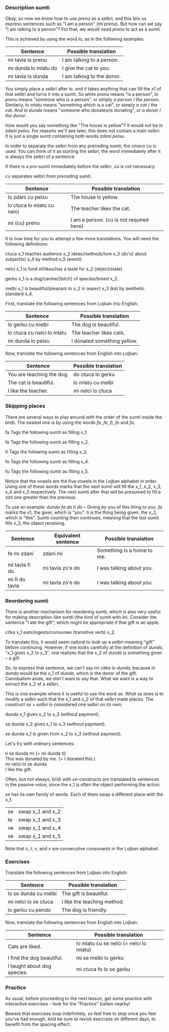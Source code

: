 ### Description sumti

Okay, so now we know how to use _prenu_ as a selbri, and this lets us express sentences such as "I am a person" (_mi prenu_).
But how can we say "I am talking to a person"?
For that, we would need _prenu_ to act as a sumti.

This is achieved by using the word _lo_, as in the following examples.

|Sentence|Possible translation|
|--------|------|
|mi tavla lo prenu|I am talking to a person.|
|mi dunda lo mlatu do|I give the cat to you.|
|mi tavla lo dunda|I am talking to the donor.|

You simply place a selbri after _lo_, and it takes anything that can fill the _x1_ of that selbri and turns it into a sumti.
So while _prenu_ means "is a person", _lo prenu_ means "someone who is a person", or simply _a person / the person_.
Similarly, _lo mlatu_ means "something which is a cat", or simply _a cat_ / _the cat_.
And _lo dunda_ means "someone who donates/is donating", or _a donor_ / _the donor_.

How would you say something like "The house is yellow"? It would not be _lo zdani pelxu_. For reasons we'll see later, this does not contain a main selbri. It is just a single sumti containing both words _zdani pelxu_.

In order to separate the selbri from any preceding sumti, the cmavo _cu_ is used. You can think of it as starting the selbri, the word immediately after it is always the selbri of a sentence.

If there is a pro-sumti immediately before the selbri, _cu_ is not necessary.

<span class="definition-head">cu</span> separates selbri from preceding sumti.

|Sentence|Possible translation|
|--------|------|
|lo zdani cu pelxu|The house is yellow.|
|lo ctuca lo mlatu cu nelci|The teacher likes the cat.|
|mi (cu) prenu|I am a person. (cu is not required here)|

It is now time for you to attempt a few more translations.
You will need the following definitions:

<span class="definition-head">ctuca</span> x_1 teaches audience x_2 ideas/methods/lore x_3 (du'u) about subject(s) x_4 by method x_5 (event).

<span class="definition-head">nelci</span> x_1 is fond of/likes/has a taste for x_2 (object/state).

<span class="definition-head">gerku</span> x_1 is a dog/canine/[bitch] of species/breed x_2.

<span class="definition-head">melbi</span> x_1 is beautiful/pleasant to x_2 in aspect x_3 (ka) by aesthetic standard x_4.

First, translate the following sentences from Lojban into English:

|Sentence|Possible translation|
|--------|-----------|
|lo gerku cu melbi|<span class="spoiler-answer">The dog is beautiful.</span>|
|lo ctuca cu nelci lo mlatu|<span class="spoiler-answer">The teacher likes cats.</span>|
|mi dunda lo pelxu|<span class="spoiler-answer">I donated something yellow.</span>|

Now, translate the following sentences from English into Lojban:

|Sentence|Possible translation|
|--------|-----------|
|You are teaching the dog.|<span class="spoiler-answer">do ctuca lo gerku</span>|
|The cat is beautiful.|<span class="spoiler-answer">lo mlatu cu melbi</span>|
|I like the teacher.|<span class="spoiler-answer">mi nelci lo ctuca</span>|

### Skipping places

There are several ways to play around with the order of the sumti inside the bridi.
The easiest one is by using the words _fa_, _fe_, _fi_, _fo_ and _fu_.

<span class="definition-head">fa</span> Tags the following sumti as filling x_1.

<span class="definition-head">fe</span> Tags the following sumti as filling x_2.

<span class="definition-head">fi</span> Tags the following sumti as filling x_3.

<span class="definition-head">fo</span> Tags the following sumti as filling x_4.

<span class="definition-head">fu</span> Tags the following sumti as filling x_5.

Notice that the vowels are the five vowels in the Lojban alphabet in order.
Using one of these words marks that the next sumti will fill the x_1, x_2, x_3, x_4 and x_5 respectively.
The next sumti after that will be presumed to fill a slot one greater than the previous.

To use an example: _dunda fa do ti do_ &ndash; Giving by you of this thing to you. _fa_ marks the x1, the giver, which is "you". _ti_ is the thing being given, the x_2, which is "this".
Sumti counting then continues, meaning that the last sumti fills x_3, the object receiving.

|Sentence|Equivalent sentence|Possible translation|
|--------|-------------------|-----------|
|fe mi zdani|<span class="spoiler-answer">zdani mi</span>|<span class="spoiler-answer">Something is a home to me.</span>|
|mi tavla fi do|<span class="spoiler-answer">mi tavla zo'e do</span>|<span class="spoiler-answer">I was talking about you.</span>|
|mi fi do tavla|<span class="spoiler-answer">mi tavla zo'e do</span>|<span class="spoiler-answer">I was talking about you.</span>|

### Reordering sumti

There is another mechanism for reordering sumti, which is also very useful for making description-like sumti (the kind of sumti with _lo_).
Consider the sentence "I ate the gift", which might be appropriate if that gift is an apple.

<span class="definition-head">citka</span> x_1 eats/ingests/consumes (transitive verb) x_2.

To translate this, it would seem natural to look up a selbri meaning "gift" before continuing.
However, if one looks carefully at the definition of _dunda_, "x_1 gives x_2 to x_3", one realizes that the x_2 of _dunda_ is something given &ndash; a gift.

So, to express that sentence, we can't say _mi citka lo dunda_, because _lo dunda_ would be the x_1 of _dunda_, which is the donor of the gift.
Cannibalism aside, we don't want to say that.
What we want is a way to extract the x_2 of a selbri.

This is one example where it is useful to use the word _se_.
What _se_ does is to modify a selbri such that the x_1 and x_2 of that selbri trade places.
The construct _se + selbri_ is considered one selbri on its own.

<span class="definition-head">dunda</span> x_1 gives x_2 to x_3 (without payment).

<span class="definition-head">se dunda</span> x_2 gives x_1 to x_3 (without payment).

<span class="definition-head">se dunda</span> x_1 is given from x_2 to x_3 (without payment).

Let's try with ordinary sentences:

<div class="translation-source">
ti se dunda mi (= mi dunda ti)
</div>
<div class="translation-target">
This was donated by me. (= I donated this.)
</div>

<div class="translation-source">
mi nelci lo se dunda
</div>
<div class="translation-target">
I like the gift.
</div>

Often, but not always, bridi with _se_-constructs are translated to sentences in the passive voice, since the x_1 is often the object performing the action.

_se_ has its own family of words.
Each of them swap a different place with the x_1.

|  |                |
|--|----------------|
|se|swap x_1 and x_2|
|te|swap x_1 and x_3|
|ve|swap x_1 and x_4|
|xe|swap x_1 and x_5|

Note that _s_, _t_, _v_, and _x_ are consecutive consonants in the Lojban alphabet.

### Exercises

Translate the following sentences from Lojban into English:

|Sentence|Possible translation|
|--------|-----------|
|lo se dunda cu melbi|<span class="spoiler-answer">The gift is beautiful.</span>|
|mi nelci lo xe ctuca|<span class="spoiler-answer">I like the teaching method.</span>|
|lo gerku cu pendo|<span class="spoiler-answer">The dog is friendly.</span>|

Now, translate the following sentences from English into Lojban:

|Sentence|Possible translation|
|--------|-----------|
|Cats are liked.|<span class="spoiler-answer">lo mlatu cu se nelci (= nelci lo mlatu)</span>|
|I find the dog beautiful.|<span class="spoiler-answer">mi se melbi lo gerku</span>|
|I taught about dog species.|<span class="spoiler-answer">mi ctuca fo lo se gerku</span>|

### Practice

As usual, before proceeding to the next lesson, get some practice with interactive exercises &ndash; look for the "Practice" button nearby!

Beware that exercises loop indefinitely, so feel free to stop once you feel you've had enough.
And be sure to revisit exercises on different days, to benefit from the spacing effect.
